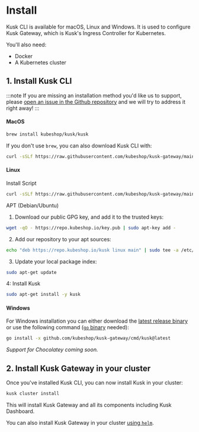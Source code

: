 # Install

Kusk CLI is available for macOS, Linux and Windows. It is used to configure Kusk Gateway, which is Kusk's Ingress Controller for Kubernetes.

You'll also need:
- Docker
- A Kubernetes cluster

## 1. Install Kusk CLI

:::note
If you are missing an installation method you'd like us to support, please [open an issue in the Github repository](https://github.com/kubeshop/kusk-gateway/issues/new?assignees=&labels=kind%2Ffeature&template=feature_request.md&title=) and we will try to address it right away!
:::

#### MacOS

```sh
brew install kubeshop/kusk/kusk
```

If you don't use `brew`, you can also download Kusk CLI with:

```sh
curl -sSLf https://raw.githubusercontent.com/kubeshop/kusk-gateway/main/cmd/kusk/scripts/install.sh | bash
```

#### Linux
Install Script
```sh
curl -sSLf https://raw.githubusercontent.com/kubeshop/kusk-gateway/main/cmd/kusk/scripts/install.sh | bash
```

APT (Debian/Ubuntu)
1. Download our public GPG key, and add it to the trusted keys:
```sh
wget -qO - https://repo.kubeshop.io/key.pub | sudo apt-key add -
```

2. Add our repository to your apt sources:
```sh
echo "deb https://repo.kubeshop.io/kusk linux main" | sudo tee -a /etc/apt/sources.list
```

3. Update your local package index:
```sh
sudo apt-get update
```

4: Install Kusk
```sh
sudo apt-get install -y kusk
```

#### Windows

For Windows installation you can either download the [latest release binary](https://github.com/kubeshop/kusk-gateway/releases/latest) or use the following command ([`go` binary](https://go.dev/doc/install)  needed):

```sh
go install -x github.com/kubeshop/kusk-gateway/cmd/kusk@latest
```

_Support for Chocolatey coming soon._

## 2. Install Kusk Gateway in your cluster

Once you've installed Kusk CLI, you can now install Kusk in your cluster:

```sh
kusk cluster install
```

This will install Kusk Gateway and all its components including Kusk Dashboard.

You can also install Kusk Gateway in your cluster [using `helm`](https://docs.kusk.io/quick-links/helm-install).

